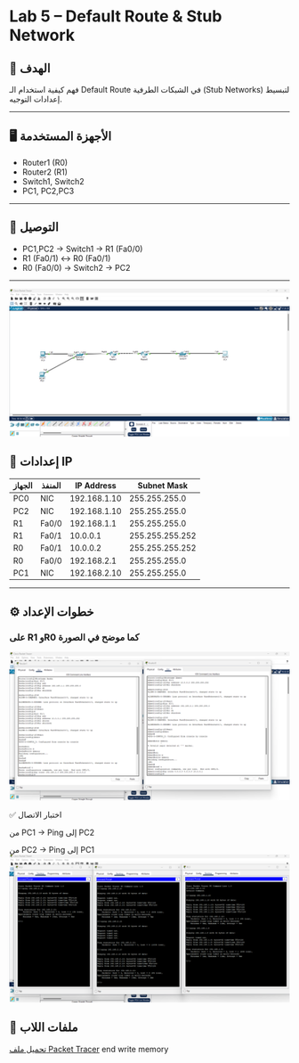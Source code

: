 # Lab 5 – Default Route & Stub Network

## 🎯 الهدف
فهم كيفية استخدام الـ Default Route في الشبكات الطرفية (Stub Networks) لتبسيط إعدادات التوجيه.

---

## 🖥️ الأجهزة المستخدمة
- Router1 (R0)
- Router2 (R1)
- Switch1, Switch2
- PC1, PC2,PC3

---

## 🔌 التوصيل
- PC1,PC2 → Switch1 → R1 (Fa0/0)
- R1 (Fa0/1) ↔ R0 (Fa0/1)
- R0 (Fa0/0) → Switch2 → PC2

---
![Topology](topology.png)


## 📡 إعدادات IP
| الجهاز | المنفذ | IP Address | Subnet Mask |
|--------|--------|------------|-------------|
| PC0    | NIC    | 192.168.1.10 | 255.255.255.0 |
| PC2    | NIC    | 192.168.1.10 | 255.255.255.0 |
| R1     | Fa0/0  | 192.168.1.1  | 255.255.255.0 |
| R1     | Fa0/1  | 10.0.0.1     | 255.255.255.252 |
| R0     | Fa0/1  | 10.0.0.2     | 255.255.255.252 |
| R0     | Fa0/0  | 192.168.2.1  | 255.255.255.0 |
| PC1    | NIC    | 192.168.2.10 | 255.255.255.0 |

---

## ⚙️ خطوات الإعداد

### على R1 وR0 كما موضح في الصورة 
![Command Line](command-line.png)



✅ اختبار الاتصال

من PC1 → Ping إلى PC2

من PC2 → Ping إلى PC1
![Ping Test](ping-test.png)
## 📁 ملفات اللاب
[تحميل ملف Packet Tracer](Lab4_Default_Route.pkt)
end
write memory
